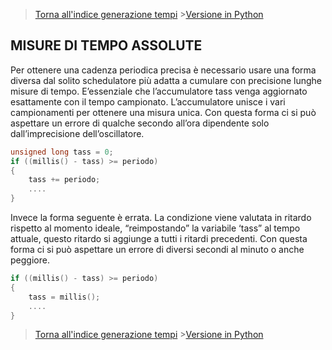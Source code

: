 >[Torna all'indice generazione tempi](indexgenerazionetempi.md)       >[Versione in Python](absolutetimepy.md)

## **MISURE DI TEMPO ASSOLUTE**

Per ottenere una cadenza periodica precisa è necessario usare una forma diversa dal solito schedulatore più adatta a cumulare con precisione lunghe misure di tempo. E’essenziale che l’accumulatore tass venga aggiornato esattamente con il tempo campionato. L’accumulatore unisce i vari campionamenti per ottenere una misura unica. Con questa forma ci si può aspettare un errore di qualche secondo all’ora dipendente solo dall’imprecisione dell’oscillatore.
```C++
unsigned long tass = 0;
if ((millis() - tass) >= periodo)
{
	tass += periodo;
	....
}
```
Invece la forma seguente è errata. La condizione viene valutata in ritardo rispetto al momento ideale, “reimpostando” la variabile ‘tass” al tempo attuale, questo ritardo si aggiunge a tutti i ritardi precedenti. Con questa forma ci si può aspettare un errore di diversi secondi al minuto o anche peggiore.
```C++
if ((millis() - tass) >= periodo)
{
	tass = millis();
	....
}
```
>[Torna all'indice generazione tempi](indexgenerazionetempi.md)       >[Versione in Python](absolutetimepy.md)
